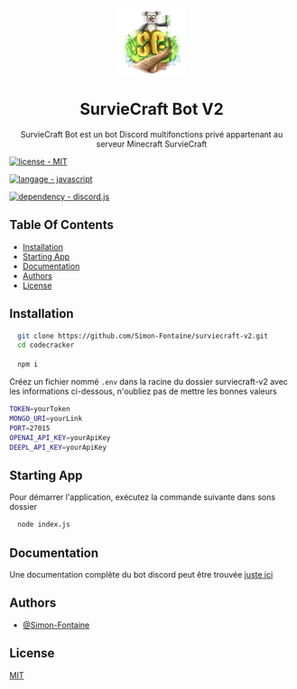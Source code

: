 <br/>
<p align="center">
  <a href="https://scbots.gitbook.io/surviecraft/" target="_blank">
    <img src="images/logo.png" alt="Logo" width="120" height="120">
  </a>

  <h1 align="center">SurvieCraft Bot V2</h1>

  <p align="center">
    SurvieCraft Bot est un bot Discord multifonctions privé appartenant au serveur Minecraft SurvieCraft
   </p>
</p>

[![license - MIT](https://img.shields.io/badge/license-MIT-green?logo=github&logoColor=white)](https://choosealicense.com/licenses/mit/)

[![langage - javascript](https://img.shields.io/badge/langage-javascript-yellow?logo=javascript)](https://www.javascript.com/)

[![dependency - discord.js](https://img.shields.io/badge/dependency-discord.js-blue?logo=discord)](https://www.javascript.com/)

## Table Of Contents

- [Installation](#installation)
- [Starting App](#starting-app)
- [Documentation](#documentation)
- [Authors](#authors)
- [License](#license)

## Installation

```bash
  git clone https://github.com/Simon-Fontaine/surviecraft-v2.git
  cd codecracker

  npm i
```

Créez un fichier nommé `.env` dans la racine du dossier surviecraft-v2 avec les informations ci-dessous, n'oubliez pas de mettre les bonnes valeurs

```bash
TOKEN=yourToken
MONGO_URI=yourLink
PORT=27015
OPENAI_API_KEY=yourApiKey
DEEPL_API_KEY=yourApiKey
```

## Starting App

Pour démarrer l'application, exécutez la commande suivante dans sons dossier

```bash
  node index.js
```

## Documentation

Une documentation complète du bot discord peut être trouvée [juste ici](https://scbots.gitbook.io/surviecraft/)

## Authors

- [@Simon-Fontaine](https://github.com/Simon-Fontaine)

## License

[MIT](https://choosealicense.com/licenses/mit/)
